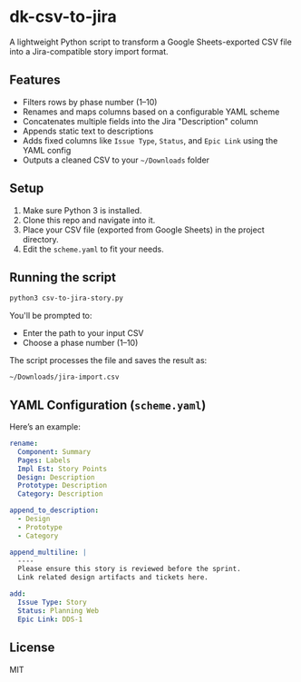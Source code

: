 # dk-csv-to-jira

A lightweight Python script to transform a Google Sheets-exported CSV file into a Jira-compatible story import format.

## Features

- Filters rows by phase number (1–10)
- Renames and maps columns based on a configurable YAML scheme
- Concatenates multiple fields into the Jira "Description" column
- Appends static text to descriptions
- Adds fixed columns like `Issue Type`, `Status`, and `Epic Link` using the YAML config
- Outputs a cleaned CSV to your `~/Downloads` folder

## Setup

1. Make sure Python 3 is installed.
2. Clone this repo and navigate into it.
3. Place your CSV file (exported from Google Sheets) in the project directory.
4. Edit the `scheme.yaml` to fit your needs.

## Running the script

```bash
python3 csv-to-jira-story.py
```

You'll be prompted to:

- Enter the path to your input CSV
- Choose a phase number (1–10)

The script processes the file and saves the result as:

```
~/Downloads/jira-import.csv
```

## YAML Configuration (`scheme.yaml`)

Here’s an example:

```yaml
rename:
  Component: Summary
  Pages: Labels
  Impl Est: Story Points
  Design: Description
  Prototype: Description
  Category: Description

append_to_description:
  - Design
  - Prototype
  - Category

append_multiline: |
  ----
  Please ensure this story is reviewed before the sprint.
  Link related design artifacts and tickets here.

add:
  Issue Type: Story
  Status: Planning Web
  Epic Link: DDS-1
```

## License

MIT
